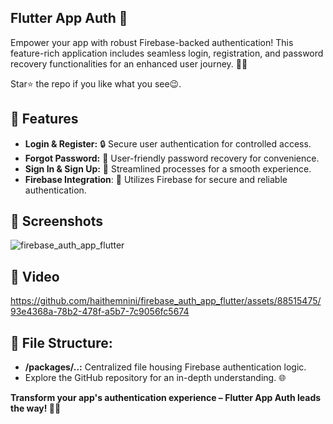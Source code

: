 ## Flutter App Auth 🚀

Empower your app with robust Firebase-backed authentication! This feature-rich application includes seamless login, registration, and password recovery functionalities for an enhanced user journey. 🔐📱

Star⭐ the repo if you like what you see😉.

## 📌 Features 
- <strong>Login & Register:</strong> 🔒 Secure user authentication for controlled access.
- <strong>Forgot Password:</strong> 🔄 User-friendly password recovery for convenience.
- <strong>Sign In & Sign Up:</strong> 🚀 Streamlined processes for a smooth experience.
- <strong>Firebase Integration</strong>: 🔐 Utilizes Firebase for secure and reliable authentication.

## 📱 Screenshots
![firebase_auth_app_flutter](https://github.com/haithemnini/firebase_auth_app_flutter/assets/88515475/c41cec6b-8745-4a69-9e7e-f1174cfc6fdc)

## 🎥 Video
https://github.com/haithemnini/firebase_auth_app_flutter/assets/88515475/93e4368a-78b2-478f-a5b7-7c9056fc5674

## 📂 File Structure:
- <strong>/packages/..:</strong> Centralized file housing Firebase authentication logic.
- Explore the GitHub repository for an in-depth understanding. 🌐

<strong>Transform your app's authentication experience – Flutter App Auth leads the way! 🔐📱</strong>



